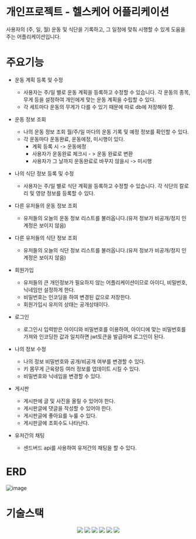 # 개인프로젝트 - 헬스케어 어플리케이션
사용자의 (주, 일, 월) 운동 및 식단을 기록하고, 그 일정에 맞춰 시행할 수 있게 도움을 주는 어플리케이션입니다.

# 주요기능
- 운동 계획 등록 및 수정
  - 사용자는 주/일 별로 운동 계획을 등록하고 수정할 수 있습니다. 각 운동의 종목, 무게 등을 설정하여 개인에게 맞는 운동 계획을 수립할 수 있다.
  - 각 세트마다 운동의 무게가 다를 수 있기 때문에 따로 db에 저장해야 함.

- 운동 정보 조회
  -  나의 운동 정보 조회 월/주/일 마다의 운동 기록 및 예정 정보를 확인할 수 있다.
    - 각 운동마다 운동완료, 운동에정, 미시행이 있다.
      - 계획 등록 시 -> 운동에정
      - 사용자가 운동완료 체크시 - > 운동 완료로 변환
      - 사용자가 그 날까지 운동완료로 바꾸지 않을시 -> 미시행

- 나의 식단 정보 등록 및 수정
  - 사용자는 주/일 별로 식단 계획을 등록하고 수정할 수 있습니다. 각 식단의 칼로리 및 영양 정보를 등록할 수 있다.

- 다른 유저들의 운동 정보 조회
  - 유저들의 오늘의 운동 정보 리스트를 불러옵니다.(유저 정보가 비공개/정지 인 계정은 보이지 않음)

- 다른 유저들의 식단 정보 조회
  - 유저들의 오늘의 식단 정보 리스트를 불러옵니다.(유저 정보가 비공개/정지 인 계정은 보이지 않음)
 
- 회원가입
  - 유저들의 큰 개인정보가 필요하지 않는 어플리케이션이므로 아이디, 비밀번호, 닉네임만 설정하게 한다.
  - 비밀번호는 인코딩을 하여 변경된 값으로 저장한다.
  - 회원가입시 유저의 상태는 공개상태이다.

- 로그인
  - 로그인시 입력받은 아이디와 비밀번호를 이용하여, 아이디에 맞는 비밀번호를 가져와 인코딩한 값과 일치하면 jwt토큰을 발급하며 로그인이 된다.

- 나의 정보 수정
   - 나의 정보 비밀번호와 공개/비공개 여부를 변경할 수 있다.
   - 키 몸무게 근육량등 여러 정보를 업데이트 시킬 수 있다.
   - 비밀번호와 닉네임을 변경할 수 있다.

- 게시판
  - 게시판에 글 및 사진을 올릴 수 있어야 한다.
  - 게시판글에 댓글을 작성할 수 있어야 한다.
  - 게시판글에 좋아요를 누룰 수 있다.
  - 게시판글에 조회수도 나타난다.

- 유저간의 채팅
  - 센드버드 api를 사용하여 유저간의 채팅을 할 수 있다.

# ERD
![image](https://github.com/Chahyun/healthcare/assets/48889083/6098ffcd-9d0f-4d66-9242-19ea8d3bcccc)

# 기술스택
<div align=center> 
 <img src="https://img.shields.io/badge/java-007396?style=for-the-badge&logo=java&logoColor=white"> 
 <img src="https://img.shields.io/badge/spring-6DB33F?style=for-the-badge&logo=spring&logoColor=white">
 <img src="https://img.shields.io/badge/mysql-4479A1?style=for-the-badge&logo=mysql&logoColor=white">
 <img src="https://img.shields.io/badge/amazonaws-232F3E?style=for-the-badge&logo=amazonaws&logoColor=white"> 
 <img src="https://img.shields.io/badge/git-F05032?style=for-the-badge&logo=git&logoColor=white">
<img src="https://img.shields.io/badge/fontawesome-339AF0?style=for-the-badge&logo=fontawesome&logoColor=white">
</div>
 
 
 
  

 
 

